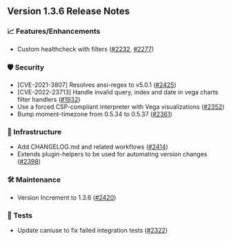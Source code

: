 ## Version 1.3.6 Release Notes

### 📈 Features/Enhancements

* Custom healthcheck with filters ([#2232](https://github.com/opensearch-project/OpenSearch-Dashboards/pull/2232), [#2277](https://github.com/opensearch-project/OpenSearch-Dashboards/pull/2277))

### 🛡 Security

* [CVE-2021-3807] Resolves ansi-regex to v5.0.1 ([#2425](https://github.com/opensearch-project/OpenSearch-Dashboards/pull/2425))
* [CVE-2022-23713] Handle invalid query, index and date in vega charts filter handlers ([#1932](https://github.com/opensearch-project/OpenSearch-Dashboards/pull/1932))
* Use a forced CSP-compliant interpreter with Vega visualizations ([#2352](https://github.com/opensearch-project/OpenSearch-Dashboards/pull/2352))
* Bump moment-timezone from 0.5.34 to 0.5.37 ([#2361](https://github.com/opensearch-project/OpenSearch-Dashboards/pull/2361))

### 🚞 Infrastructure

* Add CHANGELOG.md and related workflows ([#2414](https://github.com/opensearch-project/OpenSearch-Dashboards/pull/2414))
* Extends plugin-helpers to be used for automating version changes ([#2398](https://github.com/opensearch-project/OpenSearch-Dashboards/pull/2398))

### 🛠 Maintenance

* Version Increment to 1.3.6 ([#2420](https://github.com/opensearch-project/OpenSearch-Dashboards/pull/2420))

### 🔩 Tests

* Update caniuse to fix failed integration tests ([#2322](https://github.com/opensearch-project/OpenSearch-Dashboards/pull/2322))
